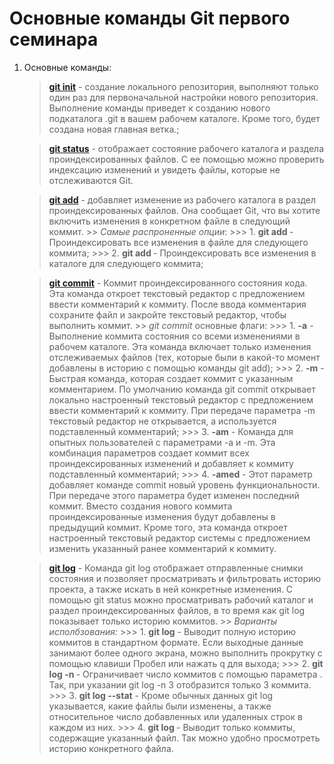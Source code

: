 # Основные команды Git первого семинара

1. Основные команды:
    > [**git init**](https://www.atlassian.com/ru/git/tutorials/setting-up-a-repository#:~:text=%D0%98%D0%BD%D0%B8%D1%86%D0%B8%D0%B0%D0%BB%D0%B8%D0%B7%D0%B0%D1%86%D0%B8%D1%8F%20%D0%BD%D0%BE%D0%B2%D0%BE%D0%B3%D0%BE%20%D1%80%D0%B5%D0%BF%D0%BE%D0%B7%D0%B8%D1%82%D0%BE%D1%80%D0%B8%D1%8F%3A%20git%20init) - создание локального репозитория, выполняют только один раз для первоначальной настройки нового репозитория. Выполнение команды приведет к созданию нового подкаталога .git в вашем рабочем каталоге. Кроме того, будет создана новая главная ветка.;

    > [**git status**](https://www.atlassian.com/ru/git/tutorials/inspecting-a-repository#:~:text=tag%20git%20blame-,git%20status,-%D0%9A%D0%BE%D0%BC%D0%B0%D0%BD%D0%B4%D0%B0) - отображает состояние рабочего каталога и раздела проиндексированных файлов. С ее помощью можно проверить индексацию изменений и увидеть файлы, которые не отслеживаются Git.

    > [**git add**](https://www.atlassian.com/ru/git/tutorials/saving-changes#:~:text=.-,git%20add,-%D0%9A%D0%BE%D0%BC%D0%B0%D0%BD%D0%B4%D0%B0) - добавляет изменение из рабочего каталога в раздел проиндексированных файлов. Она сообщает Git, что вы хотите включить изменения в конкретном файле в следующий коммит.
        >> *Самые распроненные опции*:
            >>> 1. **git add <file>** - Проиндексировать все изменения в файле <file> для следующего коммита;
            >>> 2. **git add <directory>** - Проиндексировать все изменения в каталоге <directory> для следующего коммита;

    > [**git commit**](https://www.atlassian.com/ru/git/tutorials/saving-changes/git-commit#:~:text=Search-,Git%20commit,-git%20add%20git) - Коммит проиндексированного состояния кода. Эта команда откроет текстовый редактор с предложением ввести комментарий к коммиту. После ввода комментария сохраните файл и закройте текстовый редактор, чтобы выполнить коммит.
        >> *git commit* основные флаги:
            >>> 1. **-a** - Выполнение коммита состояния со всеми изменениями в рабочем каталоге. Эта команда включает только изменения отслеживаемых файлов (тех, которые были в какой-то момент добавлены в историю с помощью команды git add);
            >>> 2. **-m** - Быстрая команда, которая создает коммит с указанным комментарием. По умолчанию команда git commit открывает локально настроенный текстовый редактор с предложением ввести комментарий к коммиту. При передаче параметра -m текстовый редактор не открывается, а используется подставленный комментарий;
            >>> 3. **-am** - Команда для опытных пользователей с параметрами -a и -m. Эта комбинация параметров создает коммит всех проиндексированных изменений и добавляет к коммиту подставленный комментарий;
            >>> 4. **-amed** - Этот параметр добавляет команде commit новый уровень функциональности. При передаче этого параметра будет изменен последний коммит. Вместо создания нового коммита проиндексированные изменения будут добавлены в предыдущий коммит. Кроме того, эта команда откроет настроенный текстовый редактор системы с предложением изменить указанный ранее комментарий к коммиту.

    > [**git log**](https://www.atlassian.com/ru/git/tutorials/inspecting-a-repository#:~:text=%D1%81%D0%BB%D1%83%D1%87%D0%B0%D0%B9%D0%BD%D1%83%D1%8E%20%D0%BF%D0%B5%D1%80%D0%B5%D0%B7%D0%B0%D0%BF%D0%B8%D1%81%D1%8C%20%D0%B8%D0%B7%D0%BC%D0%B5%D0%BD%D0%B5%D0%BD%D0%B8%D0%B9.-,git%20log,-%D0%9A%D0%BE%D0%BC%D0%B0%D0%BD%D0%B4%D0%B0) - Команда git log отображает отправленные снимки состояния и позволяет просматривать и фильтровать историю проекта, а также искать в ней конкретные изменения. С помощью git status можно просматривать рабочий каталог и раздел проиндексированных файлов, в то время как git log показывает только историю коммитов.
        >> *Варианты исполбзования:*
            >>> 1. **git log** - Выводит полную историю коммитов в стандартном формате. Если выходные данные занимают более одного экрана, можно выполнить прокрутку с помощью клавиши Пробел или нажать q для выхода;
            >>> 2. **git log -n <limit>** - Ограничивает число коммитов с помощью параметра . Так, при указании git log -n 3 отобразится только 3 коммита. 
            >>> 3. **git log --stat** - Кроме обычных данных git log указывается, какие файлы были изменены, а также относительное число добавленных или удаленных строк в каждом из них.
            >>> 4. **git log <file>** - Выводит только коммиты, содержащие указанный файл. Так можно удобно просмотреть историю конкретного файла.